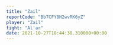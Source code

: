 ```yaml
---
title: "Zail"
reportCode: "Bb7CFY8H2wvRK6yZ"
player: "Zail"
fight: "Al'ar"
date: 2021-10-27T18:44:38.310000+00:00
---
```

